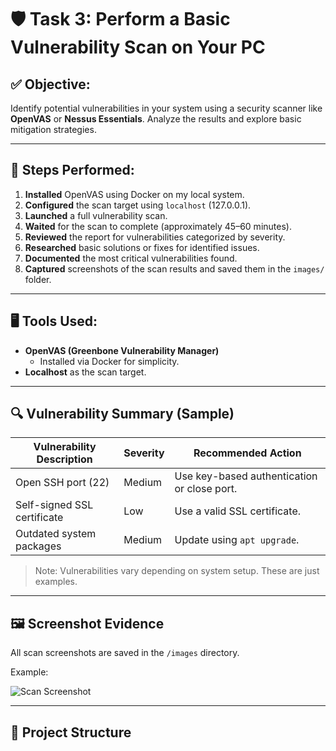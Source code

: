 # 🛡️ Task 3: Perform a Basic Vulnerability Scan on Your PC

## ✅ Objective:
Identify potential vulnerabilities in your system using a security scanner like **OpenVAS** or **Nessus Essentials**. Analyze the results and explore basic mitigation strategies.

---

## 🧪 Steps Performed:

1. **Installed** OpenVAS using Docker on my local system.
2. **Configured** the scan target using `localhost` (127.0.0.1).
3. **Launched** a full vulnerability scan.
4. **Waited** for the scan to complete (approximately 45–60 minutes).
5. **Reviewed** the report for vulnerabilities categorized by severity.
6. **Researched** basic solutions or fixes for identified issues.
7. **Documented** the most critical vulnerabilities found.
8. **Captured** screenshots of the scan results and saved them in the `images/` folder.

---

## 🖥️ Tools Used:

- **OpenVAS (Greenbone Vulnerability Manager)**
  - Installed via Docker for simplicity.
- **Localhost** as the scan target.

---

## 🔍 Vulnerability Summary (Sample)

| Vulnerability Description         | Severity | Recommended Action                          |
|----------------------------------|----------|---------------------------------------------|
| Open SSH port (22)               | Medium   | Use key-based authentication or close port. |
| Self-signed SSL certificate      | Low      | Use a valid SSL certificate.                |
| Outdated system packages         | Medium   | Update using `apt upgrade`.                 |

> Note: Vulnerabilities vary depending on system setup. These are just examples.

---

## 🖼️ Screenshot Evidence

All scan screenshots are saved in the `/images` directory.

Example:

![Scan Screenshot](images/scan_result.png)

---

## 📂 Project Structure






